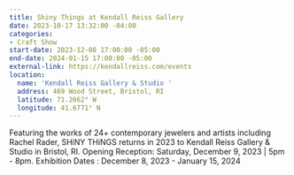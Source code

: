 ```yaml
---
title: Shiny Things at Kendall Reiss Gallery
date: 2023-10-17 13:32:00 -04:00
categories:
- Craft Show
start-date: 2023-12-08 17:00:00 -05:00
end-date: 2024-01-15 17:00:00 -05:00
external-link: https://kendallreiss.com/events
location:
  name: 'Kendall Reiss Gallery & Studio '
  address: 469 Wood Street, Bristol, RI
  latitude: 71.2662° W
  longitude: 41.6771° N
---
```


Featuring the works of 24+ contemporary jewelers and artists including Rachel Rader, SHiNY THiNGS returns in 2023 to Kendall Reiss Gallery & Studio in Bristol, RI. Opening Reception: Saturday, December 9, 2023 | 5pm - 8pm. Exhibition Dates : December 8, 2023 - January 15, 2024 